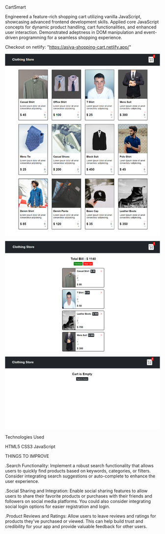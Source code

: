 CartSmart

Engineered a feature-rich shopping cart utilizing vanilla JavaScript, showcasing advanced frontend development skills. Applied core JavaScript concepts for dynamic
product handling, cart functionalities, and enhanced user interaction.
Demonstrated adeptness in DOM manipulation and event-driven programming for
a seamless shopping experience.

Checkout on netlify: "https://asiya-shopping-cart.netlify.app/"

![alt text](image.png)

![alt text](image-1.png)

![alt text](image-2.png)

Technologies Used

HTML5
CSS3
JavaScript

THINGS TO IMPROVE

.Search Functionality: Implement a robust search functionality that allows users to quickly find products based on keywords, categories, or filters. Consider integrating search suggestions or auto-complete to enhance the user experience.

.Social Sharing and Integration: Enable social sharing features to allow users to share their favorite products or purchases with their friends and followers on social media platforms. You could also consider integrating social login options for easier registration and login.

.Product Reviews and Ratings: Allow users to leave reviews and ratings for products they've purchased or viewed. This can help build trust and credibility for your app and provide valuable feedback for other users.
